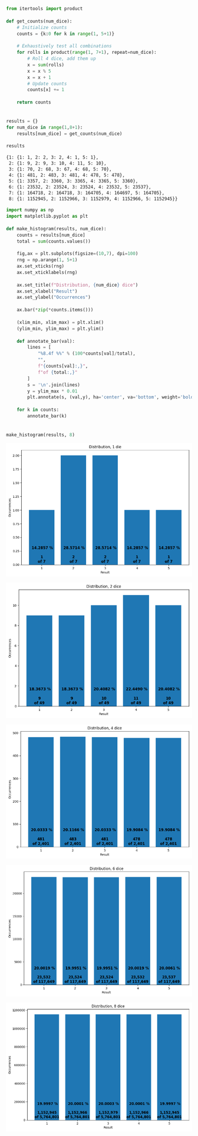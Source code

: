

```python
from itertools import product

def get_counts(num_dice):
    # Initialize counts
    counts = {k:0 for k in range(1, 5+1)}

    # Exhaustively test all combinations
    for rolls in product(range(1, 7+1), repeat=num_dice):
        # Roll 4 dice, add them up
        x = sum(rolls)
        x = x % 5
        x = x + 1
        # Update counts
        counts[x] += 1

    return counts


results = {}
for num_dice in range(1,8+1):
    results[num_dice] = get_counts(num_dice)

results
```




    {1: {1: 1, 2: 2, 3: 2, 4: 1, 5: 1},
     2: {1: 9, 2: 9, 3: 10, 4: 11, 5: 10},
     3: {1: 70, 2: 68, 3: 67, 4: 68, 5: 70},
     4: {1: 481, 2: 483, 3: 481, 4: 478, 5: 478},
     5: {1: 3357, 2: 3360, 3: 3365, 4: 3365, 5: 3360},
     6: {1: 23532, 2: 23524, 3: 23524, 4: 23532, 5: 23537},
     7: {1: 164718, 2: 164718, 3: 164705, 4: 164697, 5: 164705},
     8: {1: 1152945, 2: 1152966, 3: 1152979, 4: 1152966, 5: 1152945}}




```python
import numpy as np
import matplotlib.pyplot as plt

def make_histogram(results, num_dice):
    counts = results[num_dice]
    total = sum(counts.values())

    fig,ax = plt.subplots(figsize=(10,7), dpi=100)
    rng = np.arange(1, 5+1)
    ax.set_xticks(rng)
    ax.set_xticklabels(rng)

    ax.set_title(f"Distribution, {num_dice} dice")
    ax.set_xlabel("Result")
    ax.set_ylabel("Occurrences")

    ax.bar(*zip(*counts.items()))

    (xlim_min, xlim_max) = plt.xlim()
    (ylim_min, ylim_max) = plt.ylim()

    def annotate_bar(val):
        lines = [
            "%8.4f %%" % (100*counts[val]/total),
            "",
            f"{counts[val]:,}",
            f"of {total:,}"
        ]
        s = '\n'.join(lines)
        y = ylim_max * 0.01
        plt.annotate(s, (val,y), ha='center', va='bottom', weight='bold', size=12)

    for k in counts:
        annotate_bar(k)


make_histogram(results, 8)
```


![png](https://github.com/jheiv/ic-gists/blob/master/dice/bars/distribution-1d.png)

![png](https://github.com/jheiv/ic-gists/blob/master/dice/bars/distribution-2d.png)

![png](https://github.com/jheiv/ic-gists/blob/master/dice/bars/distribution-4d.png)

![png](https://github.com/jheiv/ic-gists/blob/master/dice/bars/distribution-6d.png)

![png](https://github.com/jheiv/ic-gists/blob/master/dice/bars/distribution-8d.png)

